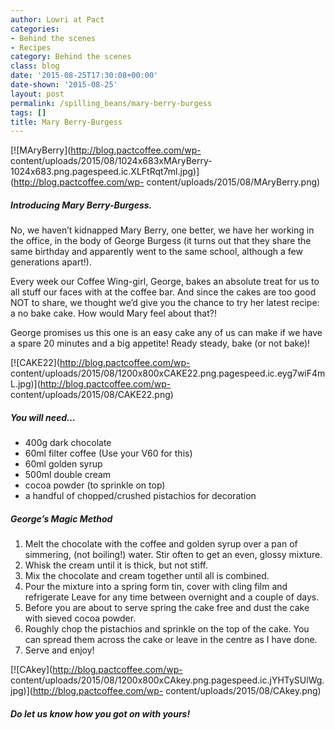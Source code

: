 ```yaml
---
author: Lowri at Pact
categories:
- Behind the scenes
- Recipes
category: Behind the scenes
class: blog
date: '2015-08-25T17:30:08+00:00'
date-shown: '2015-08-25'
layout: post
permalink: /spilling_beans/mary-berry-burgess
tags: []
title: Mary Berry-Burgess
---
```


[![MAryBerry](http://blog.pactcoffee.com/wp-
content/uploads/2015/08/1024x683xMAryBerry-1024x683.png.pagespeed.ic.XLFtRqt7ml.jpg)](http://blog.pactcoffee.com/wp-
content/uploads/2015/08/MAryBerry.png)

##### Introducing Mary Berry-Burgess.

No, we haven’t kidnapped Mary Berry, one better, we have her working in the
office, in the body of George Burgess (it turns out that they share the same
birthday and apparently went to the same school, although a few generations
apart!).

Every week our Coffee Wing-girl, George, bakes an absolute treat for us to all
stuff our faces with at the coffee bar. And since the cakes are too good NOT
to share, we thought we’d give you the chance to try her latest recipe: a no
bake cake. How would Mary feel about that?!

George promises us this one is an easy cake any of us can make if we have a
spare 20 minutes and a big appetite! Ready steady, bake (or not bake)!

[![CAKE22](http://blog.pactcoffee.com/wp-
content/uploads/2015/08/1200x800xCAKE22.png.pagespeed.ic.eyg7wiF4mL.jpg)](http://blog.pactcoffee.com/wp-
content/uploads/2015/08/CAKE22.png)

##### You will need…

  * 400g dark chocolate
  * 60ml filter coffee (Use your V60 for this)
  * 60ml golden syrup
  * 500ml double cream
  * cocoa powder (to sprinkle on top)
  * a handful of chopped/crushed pistachios for decoration

##### George’s Magic Method

  1. Melt the chocolate with the coffee and golden syrup over a pan of simmering, (not boiling!) water. Stir often to get an even, glossy mixture.
  2. Whisk the cream until it is thick, but not stiff.
  3. Mix the chocolate and cream together until all is combined.
  4. Pour the mixture into a spring form tin, cover with cling film and refrigerate Leave for any time between overnight and a couple of days.
  5. Before you are about to serve spring the cake free and dust the cake with sieved cocoa powder.
  6. Roughly chop the pistachios and sprinkle on the top of the cake. You can spread them across the cake or leave in the centre as I have done.
  7. Serve and enjoy!

[![CAkey](http://blog.pactcoffee.com/wp-
content/uploads/2015/08/1200x800xCAkey.png.pagespeed.ic.jYHTySUlWg.jpg)](http://blog.pactcoffee.com/wp-
content/uploads/2015/08/CAkey.png)

##### Do let us know how you got on with yours!